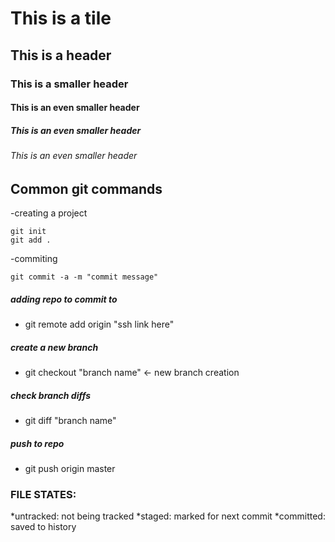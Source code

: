 # This is a tile
## This is a header
### This is a smaller header
#### This is an even smaller header
##### This is an even smaller header
###### This is an even smaller header

## Common git commands
-creating a project
```
git init
git add .
```
-commiting
```
git commit -a -m "commit message"
```
##### adding repo to commit to
- git remote add origin "ssh link here"
##### create a new branch
- git checkout "branch name" <- new branch creation
##### check branch diffs
- git diff "branch name"
##### push to repo
- git push origin master

### FILE STATES:
*untracked: not being tracked
*staged: marked for next commit
*committed: saved to history

